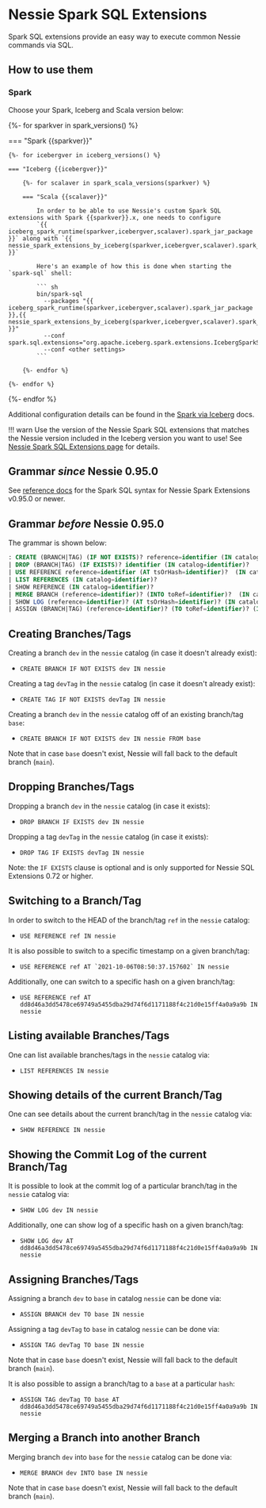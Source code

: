 # Nessie Spark SQL Extensions

Spark SQL extensions provide an easy way to execute common Nessie commands via SQL.

## How to use them

### Spark

Choose your Spark, Iceberg and Scala version below:

{%- for sparkver in spark_versions() %}

=== "Spark {{sparkver}}"

    {%- for icebergver in iceberg_versions() %}

    === "Iceberg {{icebergver}}"

        {%- for scalaver in spark_scala_versions(sparkver) %}

        === "Scala {{scalaver}}"

            In order to be able to use Nessie's custom Spark SQL extensions with Spark {{sparkver}}.x, one needs to configure
            `{{ iceberg_spark_runtime(sparkver,icebergver,scalaver).spark_jar_package }}` along with `{{ nessie_spark_extensions_by_iceberg(sparkver,icebergver,scalaver).spark_jar_package }}`
    
            Here's an example of how this is done when starting the `spark-sql` shell:
    
            ``` sh
            bin/spark-sql 
              --packages "{{ iceberg_spark_runtime(sparkver,icebergver,scalaver).spark_jar_package }},{{ nessie_spark_extensions_by_iceberg(sparkver,icebergver,scalaver).spark_jar_package }}"
              --conf spark.sql.extensions="org.apache.iceberg.spark.extensions.IcebergSparkSessionExtensions,org.projectnessie.spark.extensions.NessieSparkSessionExtensions"
              --conf <other settings>
            ```

        {%- endfor %}

    {%- endfor %}

{%- endfor %}

Additional configuration details can be found in the [Spark via Iceberg](../iceberg/spark.md) docs.

!!! warn
    Use the version of the Nessie Spark SQL extensions that matches the Nessie version included
    in the Iceberg version you want to use! See [Nessie Spark SQL Extensions page](/guides/sql/)
    for details.

## Grammar *since* Nessie 0.95.0

See [reference docs](/nessie-latest/spark-sql/) for the Spark SQL syntax for Nessie Spark Extensions v0.95.0
or newer.

## Grammar *before* Nessie 0.95.0

The grammar is shown below:

```sql
: CREATE (BRANCH|TAG) (IF NOT EXISTS)? reference=identifier (IN catalog=identifier)? (FROM fromRef=identifier)?
| DROP (BRANCH|TAG) (IF EXISTS)? identifier (IN catalog=identifier)?
| USE REFERENCE reference=identifier (AT tsOrHash=identifier)?  (IN catalog=identifier)?
| LIST REFERENCES (IN catalog=identifier)?
| SHOW REFERENCE (IN catalog=identifier)?
| MERGE BRANCH (reference=identifier)? (INTO toRef=identifier)?  (IN catalog=identifier)?
| SHOW LOG (reference=identifier)? (AT tsOrHash=identifier)? (IN catalog=identifier)?
| ASSIGN (BRANCH|TAG) (reference=identifier)? (TO toRef=identifier)? (IN catalog=identifier)?
```

## Creating Branches/Tags

Creating a branch `dev` in the `nessie` catalog (in case it doesn't already exist):

* `CREATE BRANCH IF NOT EXISTS dev IN nessie`

Creating a tag `devTag` in the `nessie` catalog (in case it doesn't already exist):

* `CREATE TAG IF NOT EXISTS devTag IN nessie`

Creating a branch `dev` in the `nessie` catalog off of an existing branch/tag `base`:

* `CREATE BRANCH IF NOT EXISTS dev IN nessie FROM base`

Note that in case `base` doesn't exist, Nessie will fall back to the default branch (`main`).

## Dropping Branches/Tags

Dropping a branch `dev` in the `nessie` catalog (in case it exists):

* `DROP BRANCH IF EXISTS dev IN nessie`

Dropping a tag `devTag` in the `nessie` catalog (in case it exists):

* `DROP TAG IF EXISTS devTag IN nessie`

Note: the `IF EXISTS` clause is optional and is only supported for Nessie SQL Extensions 0.72 or 
higher.

## Switching to a Branch/Tag

In order to switch to the HEAD of the branch/tag `ref` in the `nessie` catalog:

* `USE REFERENCE ref IN nessie`

It is also possible to switch to a specific timestamp on a given branch/tag:

* ``USE REFERENCE ref AT `2021-10-06T08:50:37.157602` IN nessie``

Additionally, one can switch to a specific hash on a given branch/tag:

* `USE REFERENCE ref AT dd8d46a3dd5478ce69749a5455dba29d74f6d1171188f4c21d0e15ff4a0a9a9b IN nessie`

## Listing available Branches/Tags

One can list available branches/tags in the `nessie` catalog via:

* `LIST REFERENCES IN nessie`

## Showing details of the current Branch/Tag

One can see details about the current branch/tag in the `nessie` catalog via:

* `SHOW REFERENCE IN nessie`

## Showing the Commit Log of the current Branch/Tag

It is possible to look at the commit log of a particular branch/tag in the `nessie` catalog via:

* `SHOW LOG dev IN nessie`

Additionally, one can show log of a specific hash on a given branch/tag:

* `SHOW LOG dev AT dd8d46a3dd5478ce69749a5455dba29d74f6d1171188f4c21d0e15ff4a0a9a9b IN nessie`

## Assigning Branches/Tags

Assigning a branch `dev` to `base` in catalog `nessie` can be done via:

* `ASSIGN BRANCH dev TO base IN nessie`

Assigning a tag `devTag` to `base` in catalog `nessie` can be done via:

* `ASSIGN TAG devTag TO base IN nessie`

Note that in case `base` doesn't exist, Nessie will fall back to the default branch (`main`).

It is also possible to assign a branch/tag to a `base` at a particular `hash`:

* `ASSIGN TAG devTag TO base AT dd8d46a3dd5478ce69749a5455dba29d74f6d1171188f4c21d0e15ff4a0a9a9b IN nessie`


## Merging a Branch into another Branch

Merging branch `dev` into `base` for the `nessie` catalog can be done via:

* `MERGE BRANCH dev INTO base IN nessie`

Note that in case `base` doesn't exist, Nessie will fall back to the default branch (`main`).
